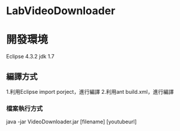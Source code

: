 LabVideoDownloader
==================

# 開發環境
Eclipse 4.3.2
jdk 1.7

## 編譯方式
1.利用Eclipse import porject，進行編譯
2.利用ant build.xml，進行編譯

### 檔案執行方式
java -jar VideoDownloader.jar [filename] [youtubeurl]
